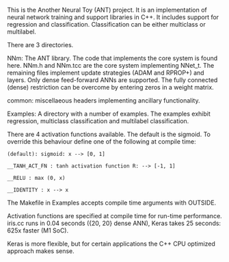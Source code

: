 
This is the Another Neural Toy (ANT) project.  It is an implementation of
neural network training and support libraries in C++.  It includes support
for regression and classification.  Classification can be either multiclass
or multilabel.

There are 3 directories.  

NNm: The ANT library.  The code that implements the core system is found here.
   NNm.h and NNm.tcc are the core system implementing NNet_t.  The remaining
   files implement update strategies (ADAM and RPROP+) and layers.  Only
   dense feed-forward ANNs are supported.  The fully connected (dense) 
   restriction can be overcome by entering zeros in a weight matrix.

common: miscellaeous headers implementing ancillary functionality.

Examples: A directory with a number of examples.  The examples exhibit
   regression, multiclass classification and multilabel classification.

There are 4 activation functions available.  The default is the sigmoid.  To
override this behaviour define one of the following at compile time:

	(default): sigmoid: x --> [0, 1]

	__TANH_ACT_FN : tanh activation function R: --> [-1, 1]

	__RELU : max (0, x)

	__IDENTITY : x --> x

The Makefile in Examples accepts compile time arguments with OUTSIDE.

Activation functions are specified at compile time for run-time 
performance.  iris.cc runs in 0.04 seconds ({20, 20} dense ANN), Keras
takes 25 seconds: 625x faster (M1 SoC).

Keras is more flexible, but for certain applications the C++ CPU optimized
approach makes sense.

